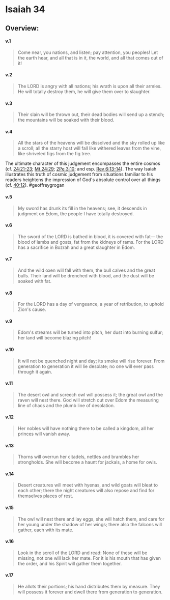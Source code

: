# Isaiah 34

## Overview:


#### v.1
>Come near, you nations, and listen; pay attention, you peoples! Let the earth hear, and all that is in it, the world, and all that comes out of it!

#### v.2
>The LORD is angry with all nations; his wrath is upon all their armies. He will totally destroy them, he will give them over to slaughter.

#### v.3
>Their slain will be thrown out, their dead bodies will send up a stench; the mountains will be soaked with their blood.

#### v.4
>All the stars of the heavens will be dissolved and the sky rolled up like a scroll; all the starry host will fall like withered leaves from the vine, like shriveled figs from the fig tree.

The ultimate character of this judgement encompasses the entire cosmos (cf. [24:21-23](Isaiah24#v.21-23); [Mt 24:29](Matthew24#v.29); [2Pe 3:10](2Peter3#v.10); and esp. [Rev 6:13-14](Revelation6#v.13-14)). The way Isaiah illustrates this truth of cosmic judgement from situations familiar to his readers heightens the impression of God's absolute control over all things (cf. [40:12](Isaiah40#v.12)).
#geoffreygrogan 

#### v.5
>My sword has drunk its fill in the heavens; see, it descends in judgment on Edom, the people I have totally destroyed.

#### v.6
>The sword of the LORD is bathed in blood, it is covered with fat— the blood of lambs and goats, fat from the kidneys of rams. For the LORD has a sacrifice in Bozrah and a great slaughter in Edom.

#### v.7
>And the wild oxen will fall with them, the bull calves and the great bulls. Their land will be drenched with blood, and the dust will be soaked with fat.

#### v.8
>For the LORD has a day of vengeance, a year of retribution, to uphold Zion's cause.

#### v.9
>Edom's streams will be turned into pitch, her dust into burning sulfur; her land will become blazing pitch!

#### v.10
>It will not be quenched night and day; its smoke will rise forever. From generation to generation it will lie desolate; no one will ever pass through it again.

#### v.11
>The desert owl and screech owl will possess it; the great owl and the raven will nest there. God will stretch out over Edom the measuring line of chaos and the plumb line of desolation.

#### v.12
>Her nobles will have nothing there to be called a kingdom, all her princes will vanish away.

#### v.13
>Thorns will overrun her citadels, nettles and brambles her strongholds. She will become a haunt for jackals, a home for owls.

#### v.14
>Desert creatures will meet with hyenas, and wild goats will bleat to each other; there the night creatures will also repose and find for themselves places of rest.

#### v.15
>The owl will nest there and lay eggs, she will hatch them, and care for her young under the shadow of her wings; there also the falcons will gather, each with its mate.

#### v.16
>Look in the scroll of the LORD and read: None of these will be missing, not one will lack her mate. For it is his mouth that has given the order, and his Spirit will gather them together.

#### v.17
>He allots their portions; his hand distributes them by measure. They will possess it forever and dwell there from generation to generation.



